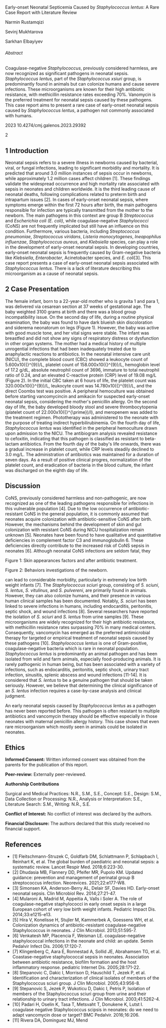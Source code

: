 Early-onset Neonatal Septicemia Caused by _Staphylococcus Ientus_: A Rare Case Report with Literature Review

Narmin Rustamqizi

Sevinj Mukhtarova

Sarkhan Elbayiyev

###### Abstract

Coagulase-negative _Staphylococcus_, previously considered harmless, are now recognized as significant pathogens in neonatal sepsis. _Staphylococcus Ientus_, part of the _Staphylococcus xsiuri_ group, is predominantly found in animals but can colonize humans and cause severe infections. These microorganisms are known for their high antibiotic resistance, with methicillin resistance rates exceeding 70%. Vanomycin is the preferred treatment for neonatal sepsis caused by these pathogens. This case report aims to present a rare case of early-onset neonatal sepsis caused by _Staphylococcus Ientus_, a pathogen not commonly associated with humans.

2023 10.4274/cmj.galenos.2023.29392

2

## 1 Introduction

Neonatal sepsis refers to a severe illness in newborns caused by bacterial, viral, or fungal infections, leading to significant morbidity and mortality. It is predicted that around 3.0 million instances of sepsis occur in newborns, while approximately 1.2 million cases affect children [1]. These findings validate the widespread occurrence and high mortality rate associated with sepsis in neonates and children worldwide. It is the third leading cause of neonatal deaths, following complications related to preterm birth and intrapartum issues [2]. In cases of early-onset neonatal sepsis, where symptoms emerge within the first 72 hours after birth, the main pathogens responsible for infection are typically transmitted from the mother to the newborn. The main pathogens in this context are group B _Streptococcus_ and _Escherichia coli (E. coli)_, while coagulase-negative _Staphylococci_ (CoNS) are not frequently implicated but still have an influence on this condition. Furthermore, various bacteria, including _Streptococcus pneumoniae_, _Streptococcus viridans_, _Listeria monocytogenes_, _Ineapophilus influenzae_, _Staphylococcus aureus_, and _Klebsiella_ species, can play a role in the development of early-onset neonatal sepsis. In developing countries, early-onset neonatal sepsis is frequently caused by Gram-negative bacteria like _Klebsiella_, _Enterobacter_, Acinetobacter species, and _E. coli_[3]. This case report presents a case of early-onset neonatal sepsis associated with _Staphylococcus Ientus_. There is a lack of literature describing this microorganism as a cause of neonatal sepsis.

## 2 Case Presentation

The female infant, born to a 22-year-old mother who is gravita 1 and para 1, was delivered via cesarean section at 37 weeks of gestational age. The baby weighted 3100 grams at birth and there was a blood group incompatibility issue. On the second day of life, during a routine physical examination, the baby was found to have dark blueish skin discoloration and siderema neonatorum on legs (Figure 1). However, the baby was active with good muscle tone, and her vital signs were stable. The infant was breastfed and did not show any signs of respiratory distress or dysfunction in other organ systems. The mother had a medical history of multiple unrogential infections that had been inadequately treated due to anaphylactic reactions to antibiotics. In the neonatal intensive care unit (NICU), the complete blood count (CBC) showed a leukocyte count of 5.600x10\({}^{9}\)/L, platelet count of 158.000x10\({}^{9}\)/L, hemoglobin level of 17.2 g/dL, absolute neutrophil count of 3696, immature to total neutrophil ratio of 0.24, and an elevated C-reactive protein (CRP) level of 19.08 mg/L (Figure 2). In the initial CBC taken at 6 hours of life, the platelet count was 320.000x10\({}^{9}\)/L, leukocyte count was 14.780x10\({}^{9}\)/L, and the direct Coombs test was positive. A peripheral hemoculture was obtained before starting vancomycincin and amikacin for suspected early-onset neonatal sepsis, considering the mother's penicillin allergy. On the second day of life, the baby developed bloody stool and severe thrombocytopenia (platelet count of 22.000x10\({}^{\prime}\)/l), and meropenem was added to the treatment regimen. Phototherapy was administered to the neonate with the purpose of treating indirect hyperbilirubinemia. On the fourth day of life, _Staphylococcus lentus_ was identified in the peripheral hemoculture drawn upon admission to the NICU. The antibiogram analysis revealed resistance to cefoxitin, indicating that this pathogen is classified as resistant to beta-lactam antibiotics. From the fourth day of the baby's life onwards, there was a gradual increase in platelet count, while CRP levels steadily declined to 3.0 mg/L. The administration of antibiotics was maintained for a duration of seven days. As a result of positive clinical progres, normalization of the platelet count, and eradication of bacteria in the blood culture, the infant was discharged on the eighth day of life.

## Discussion

CoNS, previously considered harmless and non-pathogenic, are now recognized as one of the leading pathogens responsible for infections in this vulnerable population [4]. Due to the low occurrence of antibiotic-resistant CoNS in the general population, it is commonly assumed that neonates acquire colonization with antibiotic-sensitive CoNS after birth. However, the mechanisms behind the development of skin and gut colonization with resistant CoNS during NICU hospitalization remain unknown [5]. Neonates have been found to have qualitative and quantitative deficiencies in complement factor C3 and immunoglobulin 6. These deficiencies directly contribute to the increased risk of CoNS sepsis in neonates [6]. Although neonatal CoNS infections are seldom fatal, they

Figure 1: Skin appearances factors and after antibiotic treatment.

Figure 2: Behaviors investigations of the newborn.

 can lead to considerable morbidity, particularly in extremely low birth weight infants [7]. The _Staphylococcus sciuri_ group, consisting of _5. sciuni_, _S. lentus_, _S. vitulinus_, and _S. pulvereni_, are primarily found in animals. However, they can also colonize humans, and their presence in various human clinical samples has been documented. Notably, _S. sciuri_ has been linked to severe infections in humans, including endocarditis, peritonitis, septic shock, and wound infections [8]. Several researchers have reported the isolation of _S. sciuri_ and _S. lentus_ from urine samples [9]. These microorganisms are widely recognized for their high antibiotic resistance, with methicillin resistance rates surpassing 70% in many medical centers. Consequently, vancomycin has emerged as the preferred antimicrobial therapy for targeted or empirical treatment of neonatal sepsis caused by these pathogens [10]. _Staphylococcus lentus_ is one of Gram-positive, coagulase-negative bacteria which is rare in neonatal population. _Staphylococcus lentus_ is predominantly an animal pathogen and has been isolated from wild and farm animals, especially food-producing animals. It is rarely pathogenic in human being, but has been associated with a variety of infections, such as endocarditis, peritonitis, septic shock, urinary tract infection, sinusitis, splenic abscess and wound infections [11-14]. It is considered that _S. lentus_ to be a genuine pathogen that should be taken seriously. However, we believe that determining the clinical significance of an _S. lentus_ infection requires a case-by-case analysis and clinical judgment.

An early neonatal sepsis caused by _Staphylococcus lentus_ as a pathogen has never been reported before. This pathogen is often resistant to multiple antibiotics and vancomycin therapy should be effective especially in those neonates with maternal penicillin allergy history. This case shows that even rare microorganism which mostly seen in animals could be isolated in neonates.

## Ethics

**Informed Consent:** Written informed consent was obtained from the parents for the publication of this report.

**Peer-review:** Externally peer-reviewed.

**Authorship Contributions**

Surgical and Medical Practices: N.R., S.M., S.E., Concept: S.E., Design: S.M., Data Collection or Processing: N.R., Analysis or Interpretation: S.E., Literature Search: S.M., Writing: N.R., S.E.

**Conflict of Interest:** No conflict of interest was declared by the authors.

**Financial Disclosure:** The authors declared that this study received no financial support.

## References

* [1] Fleitschmann-Struzek C, Goldfarb DM, Schlattmann P, Schlapbach I, Reinhart K, et al. The global burden of paediatric and neonatal sepsis: a systematic review. Lancet Respir Med. 2018;6:223-30.
* [2] Dhudasia MB, Flannery DD, Pfeifer MR, Pupolo KM. Updated guidance: prevention and management of perinatal group B streptococcus infection. Neorevices. 2021;22:e177-W8.
* [3] Simonsen KA, Anderson-Berry AL, Delair SF, Davies HD. Early-onset neonatal sepsis. Clin Microbiol Rev. 2014;27:21-47.
* [4] Mularoni A, Madrid M, Appeitia A, Valls i Soler A. The role of coagulase-negative staphylococci in early onset sepsis in a large European cohort of very low birth weight infants. Pediatric Impact Dis. 2014;33:e1215-e13.
* [5] Hira V, Konelisse H, Stujler M, Kammerbek A, Goessens WH, et al. Colonization dynamics of antibiotic-resistant coagulase-negative Staphylococcus in neonates. J Clin Microbiol. 2013;51:595-7.
* [6] Venkatesh MP, Placencia F, Weisman LE. coagulase-negative staphylococcal infections in the neonate and child: an update. Semin Pedalvir Infect Dis. 2006;17:120-7.
* [7] Klingenberg C, Aara E, Ronnestad A, Sollid JE, Abrahamsen TG, et al. Coastase-negative staphylococcal sepsis in neonates. Association between antibiotic resistance, biofilm formation and the host inflammatory response. pediatric Internet Dis. 2005;28:171-22.
* [8] Stepanovic C, Dakic I, Morrison D, Hauschild T, Jezek P, et al. Identification and characterization of clinical isolates of members of the Staphylococcus sciuri group. J Clin Microbiol. 2005;43:956-8.
* [9] Stepanovic S, Jezek P, Wukoticu D, Dakic I, Petris P, Isolation of members of the Staphylococcus sciuri group from urine and their relationship to urinary tract infections. J Clin Microbiol. 2003;41:5262-4.
* [10] Padari H, Oselin K, Tasa T, Metsvaht T, Donukene K, Lutst I. coagulase negative Staphylococcus scipsis in neonates: do we need to adapt vancomycin dose or target? BMC Pedalvir. 2016;16:206.
* [11] Rivera DA, Dominguez MJ, Mend 